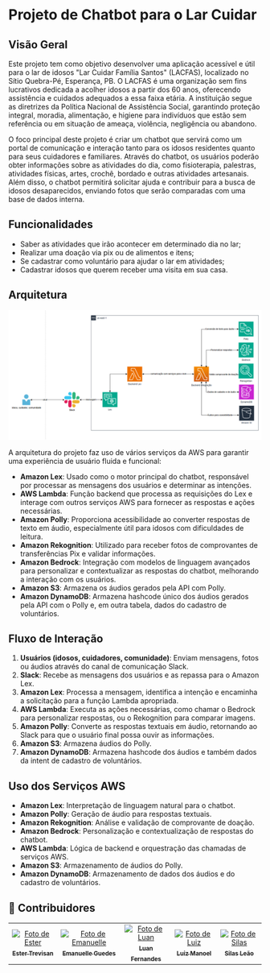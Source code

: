 # Projeto de Chatbot para o Lar Cuidar

## Visão Geral

Este projeto tem como objetivo desenvolver uma aplicação acessível e útil para o lar de idosos "Lar Cuidar Família Santos" (LACFAS), localizado no Sítio Quebra-Pé, Esperança, PB. O LACFAS é uma organização sem fins lucrativos dedicada a acolher idosos a partir dos 60 anos, oferecendo assistência e cuidados adequados a essa faixa etária. A instituição segue as diretrizes da Política Nacional de Assistência Social, garantindo proteção integral, moradia, alimentação, e higiene para indivíduos que estão sem referência ou em situação de ameaça, violência, negligência ou abandono.

O foco principal deste projeto é criar um chatbot que servirá como um portal de comunicação e interação tanto para os idosos residentes quanto para seus cuidadores e familiares. Através do chatbot, os usuários poderão obter informações sobre as atividades do dia, como fisioterapia, palestras, atividades físicas, artes, crochê, bordado e outras atividades artesanais. Além disso, o chatbot permitirá solicitar ajuda e contribuir para a busca de idosos desaparecidos, enviando fotos que serão comparadas com uma base de dados interna.

## Funcionalidades

- Saber as atividades que irão acontecer em determinado dia no lar;
- Realizar uma doação via pix ou de alimentos e itens;
- Se cadastrar como voluntário para ajudar o lar em atividades;
- Cadastrar idosos que querem receber uma visita em sua casa.

## Arquitetura

![alt text](assets/arquitetura.png)

A arquitetura do projeto faz uso de vários serviços da AWS para garantir uma experiência de usuário fluida e funcional:

- **Amazon Lex**: Usado como o motor principal do chatbot, responsável por processar as mensagens dos usuários e determinar as intenções.
- **AWS Lambda**: Função backend que processa as requisições do Lex e interage com outros serviços AWS para fornecer as respostas e ações necessárias.
- **Amazon Polly**: Proporciona acessibilidade ao converter respostas de texto em áudio, especialmente útil para idosos com dificuldades de leitura.
- **Amazon Rekognition**: Utilizado para receber fotos de comprovantes de transferências Pix e validar informações.
- **Amazon Bedrock**: Integração com modelos de linguagem avançados para personalizar e contextualizar as respostas do chatbot, melhorando a interação com os usuários.
- **Amazon S3**: Armazena os áudios gerados pela API com Polly.
- **Amazon DynamoDB**: Armazena hashcode único dos áudios gerados pela API com o Polly e, em outra tabela, dados do cadastro de voluntários.

## Fluxo de Interação

1. **Usuários (idosos, cuidadores, comunidade)**: Enviam mensagens, fotos ou áudios através do canal de comunicação Slack.
2. **Slack**: Recebe as mensagens dos usuários e as repassa para o Amazon Lex.
3. **Amazon Lex**: Processa a mensagem, identifica a intenção e encaminha a solicitação para a função Lambda apropriada.
4. **AWS Lambda**: Executa as ações necessárias, como chamar o Bedrock para personalizar respostas, ou o Rekognition para comparar imagens.
5. **Amazon Polly**: Converte as respostas textuais em áudio, retornando ao Slack para que o usuário final possa ouvir as informações.
6. **Amazon S3**: Armazena áudios do Polly.
7. **Amazon DynamoDB**: Armazena hashcode dos áudios e também dados da intent de cadastro de voluntários.

## Uso dos Serviços AWS

- **Amazon Lex**: Interpretação de linguagem natural para o chatbot.
- **Amazon Polly**: Geração de áudio para respostas textuais.
- **Amazon Rekognition**: Análise e validação de comprovante de doação.
- **Amazon Bedrock**: Personalização e contextualização de respostas do chatbot.
- **AWS Lambda**: Lógica de backend e orquestração das chamadas de serviços AWS.
- **Amazon S3**: Armazenamento de áudios do Polly.
- **Amazon DynamoDB**: Armazenamento de dados dos áudios e do cadastro de voluntários.

## 👥 Contribuidores
<table>
  <tr>
    <td align="center">
      <a href="https://github.com/estertrvs" title="GitHub">
        <img src="https://avatars.githubusercontent.com/u/141650957?v=4" width="100px;" alt="Foto de Ester"/><br>
        <sub>
          <b>Ester Trevisan</b>
        </sub>
      </a>
    </td>
    <td align="center">
      <a href="https://github.com/emanuelleGued" title="GitHub">
        <img src="https://avatars.githubusercontent.com/u/113402178?v=4" width="100px;" alt="Foto de Emanuelle"/><br>
        <sub>
          <b>Emanuelle Guedes</b>
        </sub>
      </a>
    </td>
    <td align="center">
      <a href="https://github.com/https-Luan-Fernandes" title="GitHub">
        <img src="https://avatars.githubusercontent.com/u/146275377?v=4" width="100px;" alt="Foto de Luan"/><br>
        <sub>
          <b>Luan Fernandes</b>
        </sub>
      </a>
    </td>
    <td align="center">
      <a href="https://github.com/LuizManoeldev" title="GitHub">
        <img src="https://avatars.githubusercontent.com/u/88911543?v=4" width="100px;" alt="Foto de Luiz"/><br>
        <sub>
          <b>Luiz Manoel</b>
        </sub>
      </a>
    </td>
    <td align="center">
      <a href="https://github.com/SilasLeao" title="GitHub">
        <img src="https://avatars.githubusercontent.com/u/89739174?v=4" width="100px;" alt="Foto de Silas"/><br>
        <sub>
          <b>Silas Leão</b>
        </sub>
      </a>
    </td>
  </tr>
</table>

